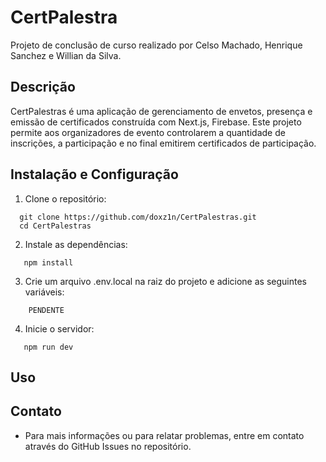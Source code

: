# CertPalestra

Projeto de conclusão de curso realizado por Celso Machado, Henrique Sanchez e Willian da Silva.

## Descrição

CertPalestras é uma aplicação de gerenciamento de envetos, presença e emissão de certificados construída com Next.js, Firebase. Este projeto permite aos organizadores de evento controlarem a quantidade de inscrições, a participação e no final emitirem certificados de participação.

## Instalação e Configuração

1. Clone o repositório:

```
  git clone https://github.com/doxz1n/CertPalestras.git
  cd CertPalestras
```

2. Instale as dependências:

```
   npm install
```

3. Crie um arquivo .env.local na raiz do projeto e adicione as seguintes variáveis:

```
    PENDENTE
```

4. Inicie o servidor:

```
   npm run dev
```

## Uso

## Contato

- Para mais informações ou para relatar problemas, entre em contato através do GitHub Issues no repositório.
